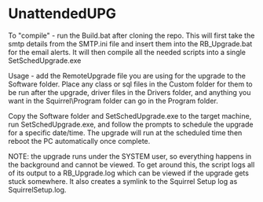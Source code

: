 # UnattendedUPG

To "compile" - run the Build.bat after cloning the repo. This will first take the smtp details from the SMTP.ini file and insert them into the RB_Upgrade.bat for the email alerts. It will then compile all the needed scripts into a single SetSchedUpgrade.exe

Usage - add the RemoteUpgrade file you are using for the upgrade to the Software folder. Place any class or sql files in the Custom folder for them to be run after the upgrade, driver files in the Drivers folder, and anything you want in the Squirrel\Program folder can go in the Program folder.

Copy the Software folder and SetSchedUpgrade.exe to the target machine, run SetSchedUpgrade.exe, and follow the prompts to schedule the upgrade for a specific date/time. The upgrade will run at the scheduled time then reboot the PC automatically once complete. 

NOTE: the upgrade runs under the SYSTEM user, so everything happens in the background and cannot be viewed. To get around this, the script logs all of its output to a RB_Upgrade.log which can be viewed if the upgrade gets stuck somewhere. It also creates a symlink to the Squirrel Setup log as SquirrelSetup.log.
